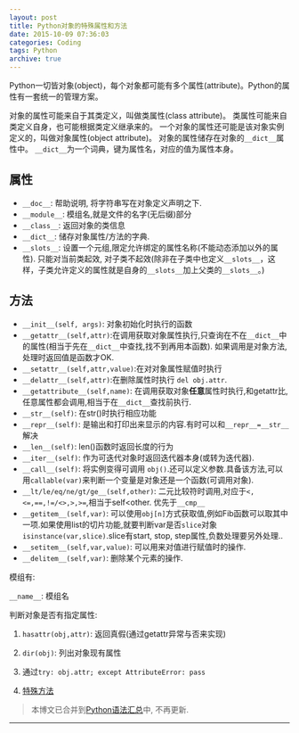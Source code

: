 ```yaml
---
layout: post
title: Python对象的特殊属性和方法
date: 2015-10-09 07:36:03
categories: Coding
tags: Python
archive: true
---
```


Python一切皆对象(object)，每个对象都可能有多个属性(attribute)。Python的属性有一套统一的管理方案。
 
对象的属性可能来自于其类定义，叫做类属性(class attribute)。
类属性可能来自类定义自身，也可能根据类定义继承来的。
一个对象的属性还可能是该对象实例定义的，叫做对象属性(object attribute)。
对象的属性储存在对象的`__dict__`属性中。
`__dict__`为一个词典，键为属性名，对应的值为属性本身。

## 属性

- `__doc__`: 帮助说明, 将字符串写在对象定义声明之下.
- `__module__`: 模组名,就是文件的名字(无后缀)部分
- `__class__`: 返回对象的类信息
- `__dict__`: 储存对象属性/方法的字典.
- `__slots__`: 设置一个元组,限定允许绑定的属性名称(不能动态添加以外的属性). 只能对当前类起效, 对子类不起效(除非在子类中也定义`__slots__`，这样，子类允许定义的属性就是自身的`__slots__`加上父类的`__slots__`。)

## 方法

- `__init__(self, args)`: 对象初始化时执行的函数
- `__getattr__(self,attr)`:在调用获取对象属性执行,只查询在不在`__dict__`中的属性(相当于先在`__dict__`中查找,找不到再用本函数). 如果调用是对象方法, 处理时返回值是函数才OK.
- `__setattr__(self,attr,value)`:在对对象属性赋值时执行
- `__delattr__(self,attr)`:在删除属性时执行 `del obj.attr`.
- `__getattribute__(self,name)`: 在调用获取对象**任意**属性时执行,和getattr比,任意属性都会调用,相当于在`__dict__`查找前执行.
- `__str__(self)`: 在str()时执行相应功能
- `__repr__(self)`: 是输出和打印出来显示的内容.有时可以和`__repr__=__str__`解决
- `__len__(self)`: len()函数时返回长度的行为
- `__iter__(self)`: 作为可迭代对象时返回迭代器本身(或转为迭代器).
- `__call__(self)`: 将实例变得可调用 `obj()`.还可以定义参数.具备该方法,可以用`callable(var)`来判断一个变量是对象还是一个函数(可调用对象).
- `__lt/le/eq/ne/gt/ge__(self,other)`: 二元比较符时调用,对应于`<,<=,==,!=/<>,>,>=`,相当于self<other. 优先于`__cmp__`
- `__getitem__(self,var)`: 可以使用`obj[n]`方式获取值,例如Fib函数可以取其中一项.如果使用list的切片功能,就要判断var是否`slice`对象`isinstance(var,slice)`.slice有start, stop, step属性,负数处理要另外处理..
- `__setitem__(self,var,value)`: 可以用来对值进行赋值时的操作.
- `__delitem__(self,var)`: 删除某个元素的操作.


模组有:

`__name__`: 模组名




判断对象是否有指定属性:

1. `hasattr(obj,attr)`: 返回真假(通过getattr异常与否来实现)
2. `dir(obj)`: 列出对象现有属性
3. 通过`try: obj.attr; except AttributeError: pass`

1. [特殊方法](https://docs.python.org/2/reference/datamodel.html#special-method-names)



> 本博文已合并到[Python语法汇总](/1234/01/01/Python-Language/#more-special-methodprop)中, 不再更新.

------
